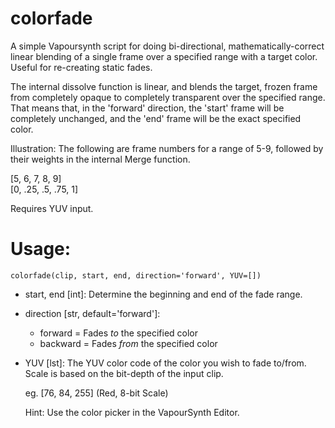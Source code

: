 # colorfade

A simple Vapoursynth script for doing bi-directional, mathematically-correct linear blending of a single frame over a specified range with a target color. Useful for re-creating static fades.

The internal dissolve function is linear, and blends the target, frozen frame from completely opaque to completely transparent over the specified range. That means that, in the 'forward' direction, the 'start' frame will be completely unchanged, and the 'end' frame will be the exact specified color.

Illustration: The following are frame numbers for a range of 5-9, followed by their weights in the internal Merge function.
  
[5, 6, 7, 8, 9]  
[0, .25, .5, .75, 1]
	

Requires YUV input.

# Usage:

    colorfade(clip, start, end, direction='forward', YUV=[])

* start, end [int]: Determine the beginning and end of the fade range.

* direction [str, default='forward']:
  * forward = Fades *to* the specified color
  *	backward = Fades *from* the specified color

* YUV [lst]: The YUV color code of the color you wish to fade to/from. Scale is based on the bit-depth of the input clip. 

  eg. [76, 84, 255] (Red, 8-bit Scale)

  Hint: Use the color picker in the VapourSynth Editor.
